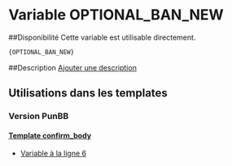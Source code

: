 # Variable OPTIONAL_BAN_NEW

##Disponibilité
Cette variable est utilisable directement.

```html
{OPTIONAL_BAN_NEW}
```

##Description
[Ajouter une description](https://fa-tvars.appspot.com/var/OPTIONAL_BAN_NEW)

## Utilisations dans les templates

### Version PunBB

#### [Template confirm_body](punbb/confirm_body.md#readme)
* [Variable &agrave; la ligne 6](../punbb/confirm_body.tpl#L6)